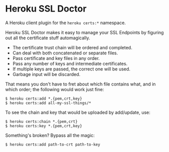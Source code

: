 # Heroku SSL Doctor

A Heroku client plugin for the `heroku certs:*` namespace.

Heroku SSL Doctor makes it easy to manage your SSL Endpoints by figuring out all the certificate stuff automagically.

- The certificate trust chain will be ordered and completed.
- Can deal with both concatenated or separate files.
- Pass certificate and key files in any order.
- Pass any number of keys and intermediate certificates.
- If multiple keys are passed, the correct one will be used.
- Garbage input will be discarded.

That means you don't have to fret about which file contains what, and in which order; the following would work just fine:

    $ heroku certs:add *.{pem,crt,key}
    $ heroku certs:add all-my-ssl-things/*

To see the chain and key that would be uploaded by add/update, use:

    $ heroku certs:chain *.{pem,crt}
    $ heroku certs:key *.{pem,crt,key}

Something's broken? Bypass all the magic:

    $ heroku certs:add path-to-crt path-to-key

